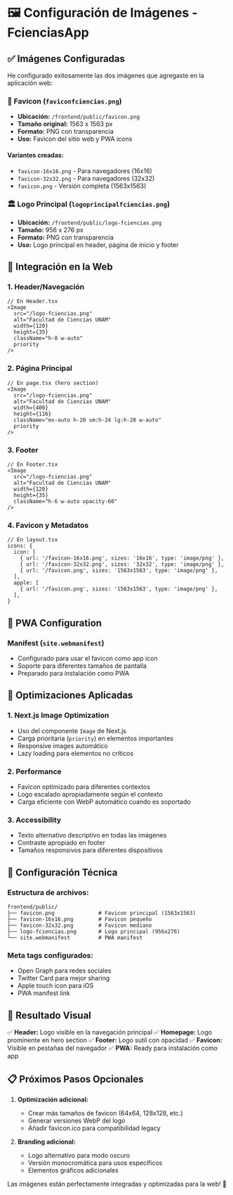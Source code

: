# 🖼️ Configuración de Imágenes - FcienciasApp

## ✅ Imágenes Configuradas

He configurado exitosamente las dos imágenes que agregaste en la aplicación web:

### 📱 **Favicon** (`faviconfciencias.png`)
- **Ubicación:** `/frontend/public/favicon.png`
- **Tamaño original:** 1563 x 1563 px
- **Formato:** PNG con transparencia
- **Uso:** Favicon del sitio web y PWA icons

#### Variantes creadas:
- `favicon-16x16.png` - Para navegadores (16x16)
- `favicon-32x32.png` - Para navegadores (32x32)
- `favicon.png` - Versión completa (1563x1563)

### 🏛️ **Logo Principal** (`logoprincipalfciencias.png`)
- **Ubicación:** `/frontend/public/logo-fciencias.png`
- **Tamaño:** 956 x 276 px
- **Formato:** PNG con transparencia
- **Uso:** Logo principal en header, página de inicio y footer

## 🎨 **Integración en la Web**

### 1. **Header/Navegación**
```tsx
// En Header.tsx
<Image
  src="/logo-fciencias.png"
  alt="Facultad de Ciencias UNAM"
  width={120}
  height={35}
  className="h-8 w-auto"
  priority
/>
```

### 2. **Página Principal**
```tsx
// En page.tsx (hero section)
<Image
  src="/logo-fciencias.png"
  alt="Facultad de Ciencias UNAM"
  width={400}
  height={116}
  className="mx-auto h-20 sm:h-24 lg:h-28 w-auto"
  priority
/>
```

### 3. **Footer**
```tsx
// En Footer.tsx
<Image
  src="/logo-fciencias.png"
  alt="Facultad de Ciencias UNAM"
  width={120}
  height={35}
  className="h-6 w-auto opacity-60"
/>
```

### 4. **Favicon y Metadatos**
```tsx
// En layout.tsx
icons: {
  icon: [
    { url: '/favicon-16x16.png', sizes: '16x16', type: 'image/png' },
    { url: '/favicon-32x32.png', sizes: '32x32', type: 'image/png' },
    { url: '/favicon.png', sizes: '1563x1563', type: 'image/png' },
  ],
  apple: [
    { url: '/favicon.png', sizes: '1563x1563', type: 'image/png' },
  ],
}
```

## 📱 **PWA Configuration**

### Manifest (`site.webmanifest`)
- Configurado para usar el favicon como app icon
- Soporte para diferentes tamaños de pantalla
- Preparado para instalación como PWA

## 🎯 **Optimizaciones Aplicadas**

### 1. **Next.js Image Optimization**
- Uso del componente `Image` de Next.js
- Carga prioritaria (`priority`) en elementos importantes
- Responsive images automático
- Lazy loading para elementos no críticos

### 2. **Performance**
- Favicon optimizado para diferentes contextos
- Logo escalado apropiadamente según el contexto
- Carga eficiente con WebP automático cuando es soportado

### 3. **Accessibility**
- Texto alternativo descriptivo en todas las imágenes
- Contraste apropiado en footer
- Tamaños responsivos para diferentes dispositivos

## 🔧 **Configuración Técnica**

### Estructura de archivos:
```
frontend/public/
├── favicon.png              # Favicon principal (1563x1563)
├── favicon-16x16.png        # Favicon pequeño
├── favicon-32x32.png        # Favicon mediano
├── logo-fciencias.png       # Logo principal (956x276)
└── site.webmanifest         # PWA manifest
```

### Meta tags configurados:
- Open Graph para redes sociales
- Twitter Card para mejor sharing
- Apple touch icon para iOS
- PWA manifest link

## 🚀 **Resultado Visual**

✅ **Header:** Logo visible en la navegación principal
✅ **Homepage:** Logo prominente en hero section
✅ **Footer:** Logo sutil con opacidad
✅ **Favicon:** Visible en pestañas del navegador
✅ **PWA:** Ready para instalación como app

## 📋 **Próximos Pasos Opcionales**

1. **Optimización adicional:**
   - Crear más tamaños de favicon (64x64, 128x128, etc.)
   - Generar versiones WebP del logo
   - Añadir favicon.ico para compatibilidad legacy

2. **Branding adicional:**
   - Logo alternativo para modo oscuro
   - Versión monocromática para usos específicos
   - Elementos gráficos adicionales

Las imágenes están perfectamente integradas y optimizadas para la web! 🎉
